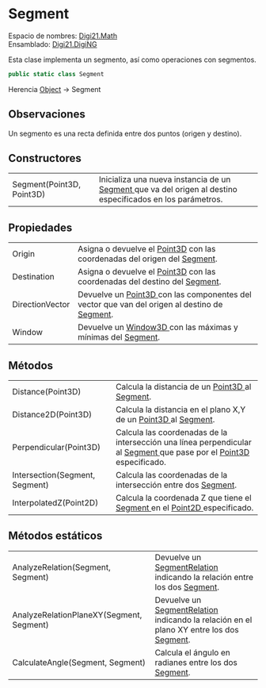 # Segment

Espacio de nombres: [Digi21.Math](./)  
Ensamblado: [Digi21.DigiNG](../)

Esta clase implementa un segmento, así como operaciones con segmentos.

```csharp
public static class Segment
```

Herencia [Object](https://docs.microsoft.com/en-us/dotnet/api/system.object?view=net-5.0) → Segment

## Observaciones

Un segmento es una recta definida entre dos puntos \(origen y destino\).

## Constructores

|  |  |
| :--- | :--- |
| Segment\(Point3D, Point3D\) | Inicializa una nueva instancia de un [Segment ](segment.md)que va del origen al destino especificados en los parámetros. |

## Propiedades

|  |  |
| :--- | :--- |
| Origin | Asigna o devuelve el [Point3D](point3d.md) con las coordenadas del origen del [Segment](segment.md). |
| Destination | Asigna o devuelve el [Point3D](point3d.md) con las coordenadas del destino del [Segment](segment.md). |
| DirectionVector | Devuelve un [Point3D ](point3d.md)con las componentes del vector que van del origen al destino de [Segment](segment.md). |
| Window | Devuelve un [Window3D ](window3d.md)con las máximas y mínimas del [Segment](segment.md). |

## Métodos

|  |  |
| :--- | :--- |
| Distance\(Point3D\) | Calcula la distancia de un [Point3D ](point3d.md)al [Segment](segment.md). |
| Distance2D\(Point3D\) | Calcula la distancia en el plano X,Y de un [Point3D ](point3d.md)al [Segment](segment.md). |
| Perpendicular\(Point3D\) | Calcula las coordenadas de la intersección una línea perpendicular al [Segment ](segment.md)que pase por el [Point3D ](point3d.md)especificado. |
| Intersection\(Segment, Segment\) | Calcula las coordenadas de la intersección entre dos [Segment](segment.md). |
| InterpolatedZ\(Point2D\) | Calcula la coordenada Z que tiene el [Segment ](segment.md)en el [Point2D ](point2d.md)especificado. |

## Métodos estáticos

|  |  |
| :--- | :--- |
| AnalyzeRelation\(Segment, Segment\) | Devuelve un [SegmentRelation ](segmentrelation.md)indicando la relación entre los dos [Segment](segment.md). |
| AnalyzeRelationPlaneXY\(Segment, Segment\) | Devuelve un [SegmentRelation ](segmentrelation.md)indicando la relación en el plano XY entre los dos [Segment](segment.md). |
| CalculateAngle\(Segment, Segment\) | Calcula el ángulo en radianes entre los dos [Segment](segment.md). |

